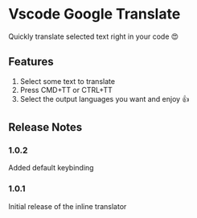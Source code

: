 # Vscode Google Translate

Quickly translate selected text right in your code 😍

## Features

1. Select some text to translate
1. Press CMD+TT or CTRL+TT
1. Select the output languages you want and enjoy 👍

## Release Notes

### 1.0.2

Added default keybinding

### 1.0.1

Initial release of the inline translator
